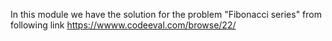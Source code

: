In this module we have the solution for the problem "Fibonacci series" from following link
https://wwww.codeeval.com/browse/22/

